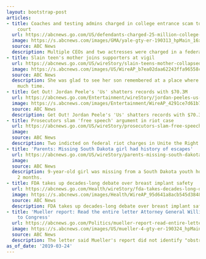 ```yaml
---
layout: bootstrap-post
articles:
- title: Coaches and testing admins charged in college entrance scam to appear in
    court
  url: https://abcnews.go.com/US/defendants-charged-25-million-college-entrance-scam-set/story?id=61910331
  image: https://s.abcnews.com/images/GMA/yale-gty-er-190313_hpMain_16x9_992.jpg
  source: ABC News
  description: Multiple CEOs and two actresses were charged in a federal indictment.
- title: Slain teen's mother joins supporters at vigil
  url: https://abcnews.go.com/US/wireStory/slain-teens-mother-collapsed-verdict-61912439
  image: https://s.abcnews.com/images/US/WireAP_b7ea02daa62243ffa96558cb8998f6ed_16x9_992.jpg
  source: ABC News
  description: She was glad to see her son remembered at a place where he spent so
    much time.
- title: Get Out! Jordan Peele's 'Us' shatters records with $70.3M
  url: https://abcnews.go.com/Entertainment/wireStory/jordan-peeles-us-scares-703m-debut-61907707
  image: https://s.abcnews.com/images/Entertainment/WireAP_4291ce7d61b74ffeaa780d1293ec9fed_16x9_992.jpg
  source: ABC News
  description: Get Out! Jordan Peele's 'Us' shatters records with $70.3M go.com
- title: Prosecutors slam 'free speech' argument in riot case
  url: https://abcnews.go.com/US/wireStory/prosecutors-slam-free-speech-argument-riot-case-61911527
  image: 
  source: ABC News
  description: Two indicted on federal riot charges in Unite the Right rally in Charlottesville
- title: 'Parents: Missing South Dakota girl had history of escapes'
  url: https://abcnews.go.com/US/wireStory/parents-missing-south-dakota-girl-history-escapes-61912314
  image: 
  source: ABC News
  description: 9-year-old girl was missing from a South Dakota youth home for nearly
    2 months.
- title: FDA takes up decades-long debate over breast implant safety
  url: https://abcnews.go.com/Health/wireStory/fda-takes-decades-long-debate-breast-implant-safety-61905931
  image: https://s.abcnews.com/images/Health/WireAP_95d641a8acb545d384860d794028dfd7_16x9_992.jpg
  source: ABC News
  description: FDA takes up decades-long debate over breast implant safety go.com
- title: 'Mueller report: Read the entire letter Attorney General William Barr sent
    to Congress'
  url: https://abcnews.go.com/Politics/mueller-report-read-entire-letter-attorney-general-william/story?id=61911530
  image: https://s.abcnews.com/images/US/mueller-4-gty-er-190324_hpMain_16x9_992.jpg
  source: ABC News
  description: The letter said Mueller's report did not identify "obstructive conduct."
as_of_date: '2019-03-24'
---
```


